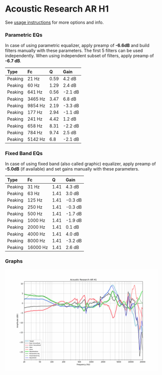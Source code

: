# Acoustic Research AR H1
See [usage instructions](https://github.com/jaakkopasanen/AutoEq#usage) for more options and info.

### Parametric EQs
In case of using parametric equalizer, apply preamp of **-6.6dB** and build filters manually
with these parameters. The first 5 filters can be used independently.
When using independent subset of filters, apply preamp of **-6.7 dB**.

| Type    | Fc      |    Q | Gain    |
|:--------|:--------|:-----|:--------|
| Peaking | 21 Hz   | 0.59 | 4.2 dB  |
| Peaking | 60 Hz   | 1.29 | 2.4 dB  |
| Peaking | 641 Hz  | 0.56 | -2.1 dB |
| Peaking | 3465 Hz | 3.47 | 6.8 dB  |
| Peaking | 9854 Hz | 2.19 | -3.3 dB |
| Peaking | 177 Hz  | 2.94 | -1.1 dB |
| Peaking | 241 Hz  | 4.42 | 1.2 dB  |
| Peaking | 658 Hz  | 8.31 | -2.2 dB |
| Peaking | 784 Hz  | 9.74 | 2.5 dB  |
| Peaking | 5142 Hz | 6.8  | -2.1 dB |

### Fixed Band EQs
In case of using fixed band (also called graphic) equalizer, apply preamp of **-5.0dB**
(if available) and set gains manually with these parameters.

| Type    | Fc       |    Q | Gain    |
|:--------|:---------|:-----|:--------|
| Peaking | 31 Hz    | 1.41 | 4.3 dB  |
| Peaking | 63 Hz    | 1.41 | 3.0 dB  |
| Peaking | 125 Hz   | 1.41 | -0.3 dB |
| Peaking | 250 Hz   | 1.41 | -0.3 dB |
| Peaking | 500 Hz   | 1.41 | -1.7 dB |
| Peaking | 1000 Hz  | 1.41 | -1.9 dB |
| Peaking | 2000 Hz  | 1.41 | 0.1 dB  |
| Peaking | 4000 Hz  | 1.41 | 4.0 dB  |
| Peaking | 8000 Hz  | 1.41 | -3.2 dB |
| Peaking | 16000 Hz | 1.41 | 2.6 dB  |

### Graphs
![](./Acoustic%20Research%20AR%20H1.png)